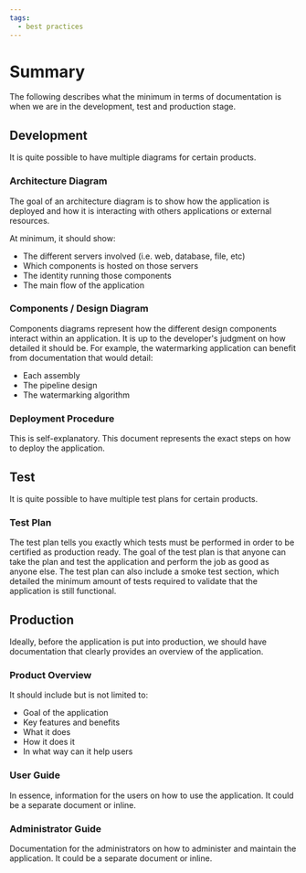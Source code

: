 ```yaml
---
tags:
  - best practices
---
```


# Summary

The following describes what the minimum in terms of documentation is when we are in the development, test and production stage.

## Development

It is quite possible to have multiple diagrams for certain products.

### Architecture Diagram

The goal of an architecture diagram is to show how the application is deployed and how it is interacting with others applications or external resources.

At minimum, it should show:
- The different servers involved (i.e. web, database, file, etc)
- Which components is hosted on those servers
- The identity running those components
- The main flow of the application

### Components / Design Diagram

Components diagrams represent how the different design components interact within an application. It is up to the developer's judgment on how detailed it should be. 
For example, the watermarking application can benefit from documentation that would detail:
- Each assembly
- The pipeline design
- The watermarking algorithm

### Deployment Procedure

This is self-explanatory. This document represents the exact steps on how to deploy the application.

## Test

It is quite possible to have multiple test plans for certain products.

### Test Plan

The test plan tells you exactly which tests must be performed in order to be certified as production ready. The goal of the test plan is that anyone can take the plan and test the application and perform the job as good as anyone else. The test plan can also include a smoke test section, which detailed the minimum amount of tests required to validate that the application is still functional.

## Production

Ideally, before the application is put into production, we should have documentation that clearly provides an overview of the application.

### Product Overview

It should include but is not limited to:
- Goal of the application
- Key features and benefits
- What it does
- How it does it
- In what way can it help users

### User Guide

In essence, information for the users on how to use the application. It could be a separate document or inline.

### Administrator Guide

Documentation for the administrators on how to administer and maintain the application. It could be a separate document or inline.